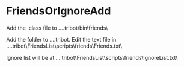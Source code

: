 # FriendsOrIgnoreAdd

Add the .class file to ...\.tribot\bin\friends\

Add the folder to ...\.tribot\. Edit the text file in ...\.tribot\FriendsList\scripts\friends\Friends.txt\ 

Ignore list will be at ...\.tribot\FriendsList\scripts\friends\IgnoreList.txt\

